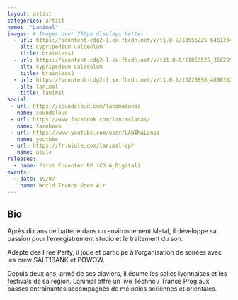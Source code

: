 ```yaml
---
layout: artist
categories: artist
name:  "Lanimal"
images: # Images over 750px displays better
  - url: https://scontent-cdg2-1.xx.fbcdn.net/v/t1.0-9/18556225_646130485575594_7242787335264491546_n.jpg?oh=bbc95f6bd75d88b44c39a4877d15df3b&oe=59C6509E
    alt: Cypripedium Calceolum
    title: brainless1
  - url: https://scontent-cdg2-1.xx.fbcdn.net/v/t31.0-8/11053525_356259797895999_4348366140962235006_o.jpg?oh=1314126dc40e888d68342d5ad683679f&oe=5A074F1C
    alt: Cypripedium Calceolum
    title: brainless2
  - url: https://scontent-cdg2-1.xx.fbcdn.net/v/t1.0-9/13220898_489835271205117_8186552075691663323_n.jpg?oh=9cd5de4df96f6fe462216dc6fefc0ef4&oe=59CF5E2C
    alt: lanimal
    title: lanimal
social:
 - url: https://soundcloud.com/lanimalanas
   name: soundcloud
 - url: https://www.facebook.com/lanimalanas/
   name: facebook
 - url: https://www.youtube.com/user/LANIMALanas
   name: youtube
 - url: https://fr.ulule.com/lanimal-ep/
   name: ulule
releases:
  - name: First Enconter EP (CD & Digital)
events:
  - date: 19/07
    name: World Trance Open Air
---
```


## Bio
Après dix ans de batterie dans un environnement Metal, il développe sa passion pour l’enregistrement studio et le traitement du son.

Adepte des Free Party, il joue et participe à l’organisation de soirées avec les crew SALT1BANK et POWOW.

Depuis deux ans, armé de ses claviers, il écume les salles lyonnaises et les festivals de sa région. Lanimal offre un live Techno / Trance Prog aux basses entraînantes accompagnés de mélodies aériennes et orientales.
